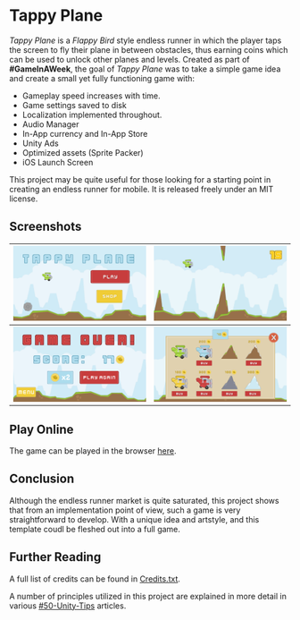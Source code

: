 # Tappy Plane

*Tappy Plane* is a *Flappy Bird* style endless runner in which the player taps the screen to fly their plane in between obstacles, thus earning coins which can be used to unlock other planes and levels. Created as part of **#GameInAWeek**, the goal of *Tappy Plane* was to take a simple game idea and create a small yet fully functioning game with:
* Gameplay speed increases with time.
* Game settings saved to disk
* Localization implemented throughout.
* Audio Manager
* In-App currency and In-App Store
* Unity Ads
* Optimized assets (Sprite Packer)
* iOS Launch Screen

This project may be quite useful for those looking for a starting point in creating an endless runner for mobile. It is released freely under an MIT license.

## Screenshots

<table style="width:100%">
  <tr>
    <th><img src="../docs/assets/images/TappyPlane/screenshot1.png" style="width:100%"></th>
    <th><img src="../docs/assets/images/TappyPlane/screenshot2.png" style="width:100%"></th>
  </tr>
  <tr>
    <th><img src="../docs/assets/images/TappyPlane/screenshot3.png" style="width:100%"></th>
    <th><img src="../docs/assets/images/TappyPlane/screenshot4.png" style="width:100%"></th>
  </tr>
</table>

## Play Online

The game can be played in the browser [here](http://defuncart.github.io/game-in-a-week/TappyPlane/).

## Conclusion

Although the endless runner market is quite saturated, this project shows that from an implementation point of view, such a game is very straightforward to develop. With a unique idea and artstyle, and this template coudl be fleshed out into a full game.

## Further Reading

A full list of credits can be found in [Credits.txt](Credits.txt).

A number of principles utilized in this project are explained in more detail in various [#50-Unity-Tips](https://github.com/defuncart/50-unity-tips) articles.
